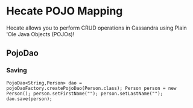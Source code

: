 # Hecate POJO Mapping

Hecate allows you to perform CRUD operations in Cassandra using Plain 'Ole Java Objects (POJOs)!  

## PojoDao

### Saving

`
PojoDao<String,Person> dao = pojoDaoFactory.createPojoDao(Person.class);
Person person = new Person();
person.setFirstName("");
person.setLastName("");
dao.save(person);
`